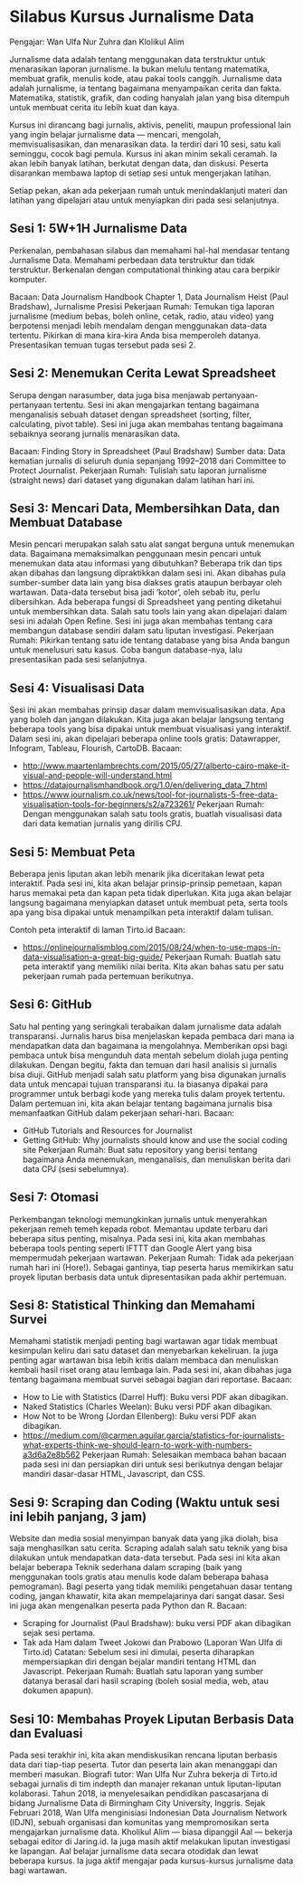 # Silabus Kursus Jurnalisme Data

Pengajar: Wan Ulfa Nur Zuhra dan Klolikul Alim

Jurnalisme data adalah tentang menggunakan data terstruktur untuk menarasikan laporan jurnalisme. Ia bukan melulu tentang matematika, membuat grafik, menulis kode, atau pakai tools canggih. Jurnalisme data adalah jurnalisme, ia tentang bagaimana menyampaikan cerita dan fakta. Matematika, statistik, grafik, dan coding hanyalah jalan yang bisa ditempuh untuk membuat cerita itu lebih kuat dan kaya.

Kursus ini dirancang bagi jurnalis, aktivis, peneliti, maupun professional lain yang ingin belajar jurnalisme data — mencari, mengolah, memvisualisasikan, dan menarasikan data. Ia terdiri dari 10 sesi, satu kali seminggu, cocok bagi pemula.
Kursus ini akan minim sekali ceramah. Ia akan lebih banyak latihan, berkutat dengan data, dan diskusi. Peserta disarankan membawa laptop di setiap sesi untuk mengerjakan latihan.

Setiap pekan, akan ada pekerjaan rumah untuk menindaklanjuti materi dan latihan yang dipelajari atau untuk menyiapkan diri pada sesi selanjutnya.

## Sesi 1: 5W+1H Jurnalisme Data
Perkenalan, pembahasan silabus dan memahami hal-hal mendasar tentang Jurnalisme Data. Memahami perbedaan data terstruktur dan tidak terstruktur. Berkenalan dengan computational thinking atau cara berpikir komputer.

Bacaan: Data Journalism Handbook Chapter 1, Data Journalism Heist (Paul Bradshaw), Jurnalisme Presisi
Pekerjaan Rumah: Temukan tiga laporan jurnalisme (medium bebas, boleh online, cetak, radio, atau video) yang berpotensi menjadi lebih mendalam dengan menggunakan data-data tertentu. Pikirkan di mana kira-kira Anda bisa memperoleh datanya. Presentasikan temuan tugas tersebut pada sesi 2.

## Sesi 2: Menemukan Cerita Lewat Spreadsheet
Serupa dengan narasumber, data juga bisa menjawab pertanyaan-pertanyaan tertentu. Sesi ini akan mengajarkan tentang bagaimana menganalisis sebuah dataset dengan spreadsheet (sorting, filter, calculating, pivot table). Sesi ini juga akan membahas tentang bagaimana sebaiknya seorang jurnalis menarasikan data.

Bacaan: Finding Story in Spreadsheet (Paul Bradshaw)
Sumber data: Data kematian jurnalis di seluruh dunia sepanjang 1992–2018 dari Committee to Protect Journalist.
Pekerjaan Rumah: Tulislah satu laporan jurnalisme (straight news) dari dataset yang digunakan dalam latihan hari ini.

## Sesi 3: Mencari Data, Membersihkan Data, dan Membuat Database
Mesin pencari merupakan salah satu alat sangat berguna untuk menemukan data. Bagaimana memaksimalkan penggunaan mesin pencari untuk menemukan data atau informasi yang dibutuhkan? Beberapa trik dan tips akan dibahas dan langsung dipraktikkan dalam sesi ini. Akan dibahas pula sumber-sumber data lain yang bisa diakses gratis ataupun berbayar oleh wartawan.
Data-data tersebut bisa jadi ‘kotor’, oleh sebab itu, perlu dibersihkan. Ada beberapa fungsi di Spreadsheet yang penting diketahui untuk membersihkan data. Salah satu tools lain yang akan dipelajari dalam sesi ini adalah Open Refine.
Sesi ini juga akan membahas tentang cara membangun database sendiri dalam satu liputan investigasi.
Pekerjaan Rumah: Pikirkan tentang satu ide tentang database yang bisa Anda bangun untuk menelusuri satu kasus. Coba bangun database-nya, lalu presentasikan pada sesi selanjutnya.

## Sesi 4: Visualisasi Data
Sesi ini akan membahas prinsip dasar dalam memvisualisasikan data. Apa yang boleh dan jangan dilakukan. Kita juga akan belajar langsung tentang beberapa tools yang bisa dipakai untuk membuat visualisasi yang interaktif.
Dalam sesi ini, akan dipelajari beberapa online tools gratis: Datawrapper, Infogram, Tableau, Flourish, CartoDB.
Bacaan:
- http://www.maartenlambrechts.com/2015/05/27/alberto-cairo-make-it-visual-and-people-will-understand.html
- https://datajournalismhandbook.org/1.0/en/delivering_data_7.html
- https://www.journalism.co.uk/news/tool-for-journalists-5-free-data-visualisation-tools-for-beginners/s2/a723261/
Pekerjaan Rumah: Dengan menggunakan salah satu tools gratis, buatlah visualisasi data dari data kematian jurnalis yang dirilis CPJ.

## Sesi 5: Membuat Peta
Beberapa jenis liputan akan lebih menarik jika diceritakan lewat peta interaktif. Pada sesi ini, kita akan belajar prinsip-prinsip pemetaan, kapan harus memakai peta dan kapan peta tidak diperlukan. Kita juga akan belajar langsung bagaimana menyiapkan dataset untuk membuat peta, serta tools apa yang bisa dipakai untuk menampilkan peta interaktif dalam tulisan.

Contoh peta interaktif di laman Tirto.id
Bacaan:
- https://onlinejournalismblog.com/2015/08/24/when-to-use-maps-in-data-visualisation-a-great-big-guide/
Pekerjaan Rumah: Buatlah satu peta interaktif yang memiliki nilai berita. Kita akan bahas satu per satu pekerjaan rumah pada pertemuan berikutnya.

## Sesi 6: GitHub
Satu hal penting yang seringkali terabaikan dalam jurnalisme data adalah transparansi. Jurnalis harus bisa menjelaskan kepada pembaca dari mana ia mendapatkan data dan bagaimana ia mengolahnya. Memberikan opsi bagi pembaca untuk bisa mengunduh data mentah sebelum diolah juga penting dilakukan. Dengan begitu, fakta dan temuan dari hasil analisis si jurnalis bisa diuji.
GitHub menjadi salah satu platform yang bisa digunakan jurnalis data untuk mencapai tujuan transparansi itu. Ia biasanya dipakai para programmer untuk berbagi kode yang mereka tulis dalam proyek tertentu. Dalam pertemuan ini, kita akan belajar tentang bagaimana jurnalis bisa memanfaatkan GitHub dalam pekerjaan sehari-hari.
Bacaan:
- GitHub Tutorials and Resources for Journalist
- Getting GitHub: Why journalists should know and use the social coding site
Pekerjaan Rumah: Buat satu repository yang berisi tentang bagaimana Anda menemukan, menganalisis, dan menuliskan berita dari data CPJ (sesi sebelumnya).

## Sesi 7: Otomasi
Perkembangan teknologi memungkinkan jurnalis untuk menyerahkan pekerjaan remeh temeh kepada robot. Memantau update terbaru dari beberapa situs penting, misalnya. Pada sesi ini, kita akan membahas beberapa tools penting seperti IFTTT dan Google Alert yang bisa mempermudah pekerjaan wartawan.
Pekerjaan Rumah: Tidak ada pekerjaan rumah hari ini (Hore!). Sebagai gantinya, tiap peserta harus memikirkan satu proyek liputan berbasis data untuk dipresentasikan pada akhir pertemuan.

## Sesi 8: Statistical Thinking dan Memahami Survei
Memahami statistik menjadi penting bagi wartawan agar tidak membuat kesimpulan keliru dari satu dataset dan menyebarkan kekeliruan. Ia juga penting agar wartawan bisa lebih kritis dalam membaca dan menuliskan kembali hasil riset orang atau lembaga lain. Pada sesi ini, akan dibahas juga tentang bagaimana membuat survei sebagai bagian dari reportase.
Bacaan:
- How to Lie with Statistics (Darrel Huff): Buku versi PDF akan dibagikan.
- Naked Statistics (Charles Weelan): Buku versi PDF akan dibagikan.
- How Not to be Wrong (Jordan Ellenberg): Buku versi PDF akan dibagikan.
- https://medium.com/@carmen.aguilar.garcia/statistics-for-journalists-what-experts-think-we-should-learn-to-work-with-numbers-a3d6a2e8b562
Pekerjaan Rumah: Selesaikan membaca bahan bacaan pada sesi ini dan persiapkan diri untuk sesi berikutnya dengan belajar mandiri dasar-dasar HTML, Javascript, dan CSS.

## Sesi 9: Scraping dan Coding (Waktu untuk sesi ini lebih panjang, 3 jam)
Website dan media sosial menyimpan banyak data yang jika diolah, bisa saja menghasilkan satu cerita. Scraping adalah salah satu teknik yang bisa dilakukan untuk mendapatkan data-data tersebut. Pada sesi ini kita akan belajar beberapa Teknik sederhana dalam scraping (baik yang menggunakan tools gratis atau menulis kode dalam beberapa bahasa pemograman). Bagi peserta yang tidak memiliki pengetahuan dasar tentang coding, jangan khawatir, kita akan mempelajarinya dari sangat dasar.
Sesi ini juga akan mengenalkan peserta pada Python dan R.
Bacaan:
- Scraping for Journalist (Paul Bradshaw): buku versi PDF akan dibagikan sejak sesi pertama.
- Tak ada Ham dalam Tweet Jokowi dan Prabowo (Laporan Wan Ulfa di Tirto.id)
Catatan: Sebelum sesi ini dimulai, peserta diharapkan mempersiapkan diri dengan bejalar mandiri tentang HTML dan Javascript.
Pekerjaan Rumah: Buatlah satu laporan yang sumber datanya berasal dari hasil scraping (boleh sosial media, web, atau dokumen apapun).

## Sesi 10: Membahas Proyek Liputan Berbasis Data dan Evaluasi
Pada sesi terakhir ini, kita akan mendiskusikan rencana liputan berbasis data dari tiap-tiap peserta. Tutor dan peserta lain akan menanggapi dan memberi masukan.
Biografi tutor:
Wan Ulfa Nur Zuhra bekerja di Tirto.id sebagai jurnalis di tim indepth dan manajer rekanan untuk liputan-liputan kolaborasi. Tahun 2018, ia menyelesaikan pendidikan pascasarjana di bidang Jurnalisme Data di Birmingham City University, Inggris.
Sejak Februari 2018, Wan Ulfa menginisiasi Indonesian Data Journalism Network (IDJN), sebuah organisasi dan komunitas yang mempromosikan serta mengajarkan jurnalisme data.
Kholikul Alim — biasa dipanggil Aal — bekerja sebagai editor di Jaring.id. Ia juga masih aktif melakukan liputan investigasi ke lapangan. Aal belajar jurnalisme data secara otodidak dan lewat beberapa kursus. Ia juga aktif mengajar pada kursus-kursus jurnalisme data bagi wartawan.
